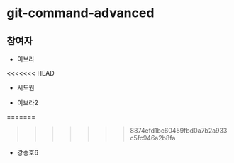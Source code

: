 # git-command-advanced

## 참여자

- 이보라

<<<<<<< HEAD
- 서도원

- 이보라2

=======
>>>>>>> 8874efd1bc60459fbd0a7b2a933c5fc946a2b8fa
- 강승호6
